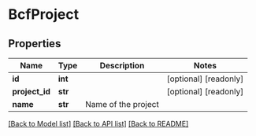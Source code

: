 # BcfProject

## Properties
Name | Type | Description | Notes
------------ | ------------- | ------------- | -------------
**id** | **int** |  | [optional] [readonly] 
**project_id** | **str** |  | [optional] [readonly] 
**name** | **str** | Name of the project | 

[[Back to Model list]](../README.md#documentation-for-models) [[Back to API list]](../README.md#documentation-for-api-endpoints) [[Back to README]](../README.md)


